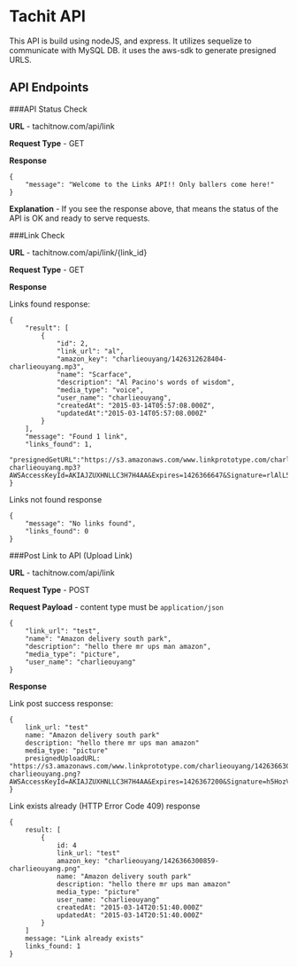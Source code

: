 # Tachit API

This API is build using nodeJS, and express. It utilizes sequelize to communicate with MySQL DB. it uses the aws-sdk to generate presigned URLS.

## API Endpoints

###API Status Check

**URL** - tachitnow.com/api/link

**Request Type** - GET

**Response** 
```
{
    "message": "Welcome to the Links API!! Only ballers come here!"
}
```

**Explanation** - If you see the response above, that means the status of the API is OK and ready to serve requests.

###Link Check

**URL** - tachitnow.com/api/link/{link_id}

**Request Type** - GET

**Response** 

Links found response: 
```
{
    "result": [
        {
            "id": 2,
            "link_url": "al",
            "amazon_key": "charlieouyang/1426312628404-charlieouyang.mp3",
            "name": "Scarface",
            "description": "Al Pacino's words of wisdom",
            "media_type": "voice",
            "user_name": "charlieouyang",
            "createdAt": "2015-03-14T05:57:08.000Z",
            "updatedAt":"2015-03-14T05:57:08.000Z"
        }
    ],
    "message": "Found 1 link",
    "links_found": 1,
    "presignedGetURL":"https://s3.amazonaws.com/www.linkprototype.com/charlieouyang/1426312628404-charlieouyang.mp3?AWSAccessKeyId=AKIAJZUXHNLLC3H7H4AA&Expires=1426366647&Signature=rlAlL5b%2F7tMa44HlrdKEqnXK224%3D"
}
```

Links not found response

```
{
    "message": "No links found",
    "links_found": 0
}
```

###Post Link to API (Upload Link)

**URL** - tachitnow.com/api/link

**Request Type** - POST

**Request Payload** - content type must be ```application/json```

```
{
    "link_url": "test",
    "name": "Amazon delivery south park",
    "description": "hello there mr ups man amazon",
    "media_type": "picture",
    "user_name": "charlieouyang"
}
```

**Response** 

Link post success response: 
```
{
    link_url: "test"
    name: "Amazon delivery south park"
    description: "hello there mr ups man amazon"
    media_type: "picture"
    presignedUploadURL: "https://s3.amazonaws.com/www.linkprototype.com/charlieouyang/1426366300859-charlieouyang.png?AWSAccessKeyId=AKIAJZUXHNLLC3H7H4AA&Expires=1426367200&Signature=h5HozVnpEdtW%2F3jzYFoNXeK8h2I%3D"
}
```

Link exists already (HTTP Error Code 409) response

```
{
    result: [
        {
            id: 4
            link_url: "test"
            amazon_key: "charlieouyang/1426366300859-charlieouyang.png"
            name: "Amazon delivery south park"
            description: "hello there mr ups man amazon"
            media_type: "picture"
            user_name: "charlieouyang"
            createdAt: "2015-03-14T20:51:40.000Z"
            updatedAt: "2015-03-14T20:51:40.000Z"
        }
    ]
    message: "Link already exists"
    links_found: 1
}
```

